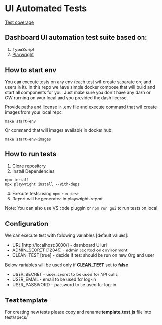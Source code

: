 # UI Automated Tests

[Test coverage](coverage.md)

## Dashboard UI automation test suite based on:

1. TypeScript
2. [Playwright](https://playwright.dev/)

## How to start env
You can execute tests on any env (each test will create separate org and users in it).
In this repo we have simple docker compose that will build and start all components for you. Just make sure you don't have any dash or GW running on your local and you provided the dash license.

Provide paths and license in .env file and execute command that will create images from your local repo:
```
make start-env
```
Or command that will images available in docker hub:
```
make start-env-images
```
## How to run tests
1. Clone repository
2. Install Dependencies
```
npm install
npx playwright install --with-deps
```
4. Execute tests using ```npm run test``` 
5. Report will be generated in playwright-report

Note: You can also use VS code pluggin or ```npm run gui``` to run tests on local

## Configuration
We can execute test with following variables [default values]:
- URL [http://localhost:3000/] - dashboard UI url
- ADMIN_SECRET [12345] - admin secrted on environment
- CLEAN_TEST [true] - decide if test should be run on new Org and user

Below variables will be used only if __CLEAN_TEST__ set to **false**
- USER_SECRET - user_secret to be used for API calls
- USER_EMAIL - email to be used for log-in
- USER_PASSWORD - password to be used for log-in

## Test template
For creating new tests please copy and rename **template_test.js** file into test/specs/
